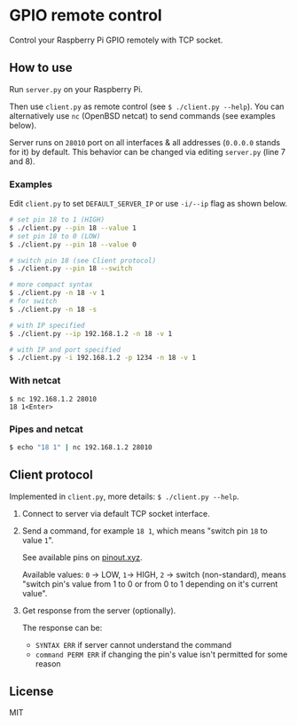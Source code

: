 # GPIO remote control

Control your Raspberry Pi GPIO remotely with TCP socket.

## How to use

Run `server.py` on your Raspberry Pi.

Then use `client.py` as remote control (see `$ ./client.py --help`). You can alternatively use `nc` (OpenBSD netcat) to send commands (see examples below).

Server runs on `28010` port on all interfaces & all addresses (`0.0.0.0` stands for it) by default. This behavior can be changed via editing `server.py` (line 7 and 8).

### Examples

Edit `client.py` to set `DEFAULT_SERVER_IP` or use `-i/--ip` flag as shown below.

```bash
# set pin 18 to 1 (HIGH)
$ ./client.py --pin 18 --value 1
# set pin 18 to 0 (LOW)
$ ./client.py --pin 18 --value 0

# switch pin 18 (see Client protocol)
$ ./client.py --pin 18 --switch

# more compact syntax
$ ./client.py -n 18 -v 1
# for switch
$ ./client.py -n 18 -s

# with IP specified
$ ./client.py --ip 192.168.1.2 -n 18 -v 1

# with IP and port specified
$ ./client.py -i 192.168.1.2 -p 1234 -n 18 -v 1
```

### With netcat

```
$ nc 192.168.1.2 28010
18 1<Enter>
```

### Pipes and netcat

```bash
$ echo "18 1" | nc 192.168.1.2 28010
```

## Client protocol

Implemented in `client.py`, more details: `$ ./client.py --help`.

1. Connect to server via default TCP socket interface.
2. Send a command, for example `18 1`, which means "switch pin `18` to value `1`".

   See available pins on [pinout.xyz](https://pinout.xyz).

   Available values: `0` -> LOW, `1`-> HIGH, `2` -> switch (non-standard), means "switch pin's value from 1 to 0 or from 0 to 1 depending on it's current value".

3. Get response from the server (optionally).

   The response can be:
   - `SYNTAX ERR` if server cannot understand the command
   - `command PERM ERR` if changing the pin's value isn't permitted for some reason

## License

MIT
